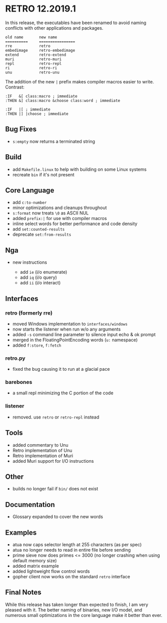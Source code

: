 # RETRO 12.2019.1

In this release, the executables have been renamed to avoid
naming conflicts with other applications and packages.

    old name       new name
    ==========     ================
    rre            retro
    embedimage     retro-embedimage
    extend         retro-extend
    muri           retro-muri
    repl           retro-repl
    ri             retro-ri
    unu            retro-unu

The addition of the new `|` prefix makes compiler macros
easier to write. Contrast:

    :IF   &[ class:macro ; immediate
    :THEN &] class:macro &choose class:word ; immediate
    
    :IF   |[ ; immediate
    :THEN |] |choose ; immediate

## Bug Fixes

- `s:empty` now returns a terminated string

## Build

- add `Makefile.linux` to help with building on some Linux systems
- recreate `bin` if it's not present

## Core Language

- add `c:to-number`
- minor optimizations and cleanups throughout
- `s:format` now treats `\0` as ASCII NUL
- added `prefix:|` for use with compiler macros
- inline select words for better performance and code density
- add `set:counted-results`
- deprecate `set:from-results`

## Nga

- new instructions

  - add `ie` (i/o enumerate)
  - add `iq` (i/o query)
  - add `ii` (i/o interact)

## Interfaces

### retro (formerly rre)

- moved Windows implementation to `interfaces/windows`
- now starts the listener when run w/o any arguments
- added `-s` command line parameter to silence input echo & ok prompt
- merged in the FloatingPointEncoding words (`u:` namespace)
- added `f:store`, `f:fetch`

### retro.py

- fixed the bug causing it to run at a glacial pace

### barebones

- a small repl minimizing the C portion of the code

### listener

- removed. use `retro` or `retro-repl` instead

## Tools

- added commentary to Unu
- Retro implementation of Unu
- Retro implementation of Muri
- added Muri support for I/O instructions

## Other

- builds no longer fail if `bin/` does not exist

## Documentation

- Glossary expanded to cover the new words

## Examples

- atua now caps selector length at 255 characters (as per spec)
- atua no longer needs to read in entire file before sending
- prime sieve now does primes <= 3000 (no longer crashing when
  using default memory size)
- added matrix example
- added lightweight flow control words
- gopher client now works on the standard `retro` interface

## Final Notes

While this release has taken longer than expected to finish, I
am very pleased with it. The better naming of binaries, new I/O
model, and numerous small optimizations in the core language
make it better than ever.
